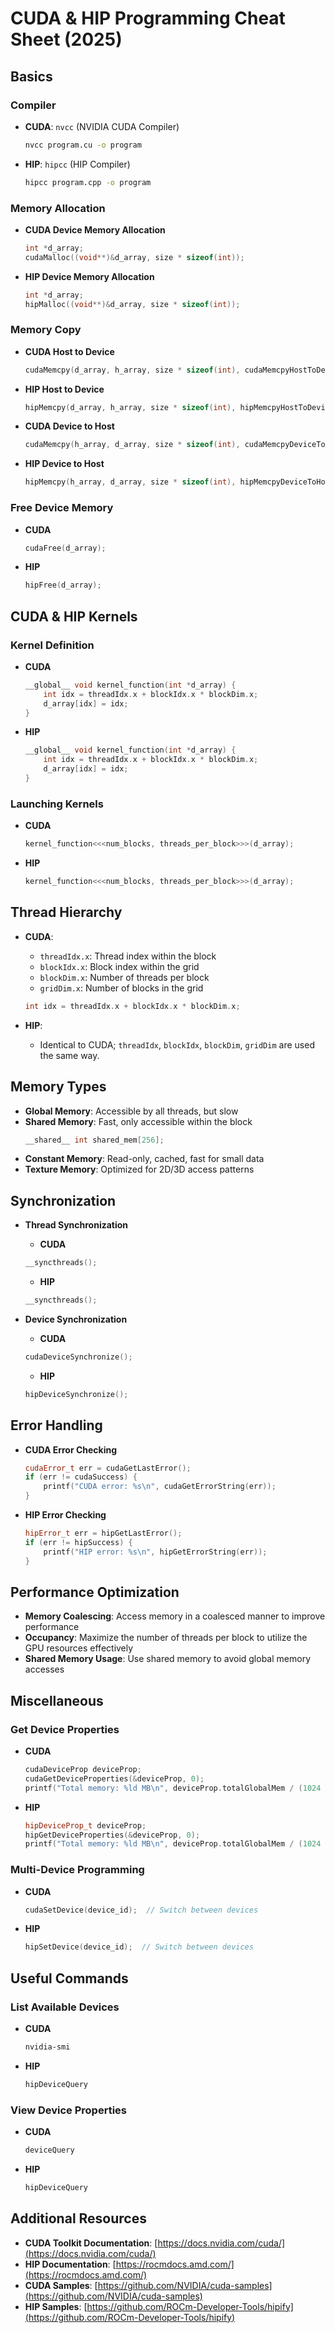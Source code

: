 # CUDA & HIP Programming Cheat Sheet (2025)

## Basics

### Compiler
- **CUDA**: `nvcc` (NVIDIA CUDA Compiler)
    ```bash
    nvcc program.cu -o program
    ```
- **HIP**: `hipcc` (HIP Compiler)
    ```bash
    hipcc program.cpp -o program
    ```

### Memory Allocation
- **CUDA Device Memory Allocation**
    ```cpp
    int *d_array;
    cudaMalloc((void**)&d_array, size * sizeof(int));
    ```
- **HIP Device Memory Allocation**
    ```cpp
    int *d_array;
    hipMalloc((void**)&d_array, size * sizeof(int));
    ```

### Memory Copy
- **CUDA Host to Device**
    ```cpp
    cudaMemcpy(d_array, h_array, size * sizeof(int), cudaMemcpyHostToDevice);
    ```
- **HIP Host to Device**
    ```cpp
    hipMemcpy(d_array, h_array, size * sizeof(int), hipMemcpyHostToDevice);
    ```

- **CUDA Device to Host**
    ```cpp
    cudaMemcpy(h_array, d_array, size * sizeof(int), cudaMemcpyDeviceToHost);
    ```
- **HIP Device to Host**
    ```cpp
    hipMemcpy(h_array, d_array, size * sizeof(int), hipMemcpyDeviceToHost);
    ```

### Free Device Memory
- **CUDA**
    ```cpp
    cudaFree(d_array);
    ```
- **HIP**
    ```cpp
    hipFree(d_array);
    ```

## CUDA & HIP Kernels

### Kernel Definition
- **CUDA**
    ```cpp
    __global__ void kernel_function(int *d_array) {
        int idx = threadIdx.x + blockIdx.x * blockDim.x;
        d_array[idx] = idx;
    }
    ```
- **HIP**
    ```cpp
    __global__ void kernel_function(int *d_array) {
        int idx = threadIdx.x + blockIdx.x * blockDim.x;
        d_array[idx] = idx;
    }
    ```

### Launching Kernels
- **CUDA**
    ```cpp
    kernel_function<<<num_blocks, threads_per_block>>>(d_array);
    ```
- **HIP**
    ```cpp
    kernel_function<<<num_blocks, threads_per_block>>>(d_array);
    ```

## Thread Hierarchy

- **CUDA**: 
    - `threadIdx.x`: Thread index within the block
    - `blockIdx.x`: Block index within the grid
    - `blockDim.x`: Number of threads per block
    - `gridDim.x`: Number of blocks in the grid
    ```cpp
    int idx = threadIdx.x + blockIdx.x * blockDim.x;
    ```

- **HIP**: 
    - Identical to CUDA; `threadIdx`, `blockIdx`, `blockDim`, `gridDim` are used the same way.

## Memory Types

- **Global Memory**: Accessible by all threads, but slow
- **Shared Memory**: Fast, only accessible within the block
    ```cpp
    __shared__ int shared_mem[256];
    ```
- **Constant Memory**: Read-only, cached, fast for small data
- **Texture Memory**: Optimized for 2D/3D access patterns

## Synchronization
- **Thread Synchronization**
    - **CUDA**
    ```cpp
    __syncthreads();
    ```
    - **HIP**
    ```cpp
    __syncthreads();
    ```

- **Device Synchronization**
    - **CUDA**
    ```cpp
    cudaDeviceSynchronize();
    ```
    - **HIP**
    ```cpp
    hipDeviceSynchronize();
    ```

## Error Handling
- **CUDA Error Checking**
    ```cpp
    cudaError_t err = cudaGetLastError();
    if (err != cudaSuccess) {
        printf("CUDA error: %s\n", cudaGetErrorString(err));
    }
    ```
- **HIP Error Checking**
    ```cpp
    hipError_t err = hipGetLastError();
    if (err != hipSuccess) {
        printf("HIP error: %s\n", hipGetErrorString(err));
    }
    ```

## Performance Optimization
- **Memory Coalescing**: Access memory in a coalesced manner to improve performance
- **Occupancy**: Maximize the number of threads per block to utilize the GPU resources effectively
- **Shared Memory Usage**: Use shared memory to avoid global memory accesses

## Miscellaneous

### Get Device Properties
- **CUDA**
    ```cpp
    cudaDeviceProp deviceProp;
    cudaGetDeviceProperties(&deviceProp, 0);
    printf("Total memory: %ld MB\n", deviceProp.totalGlobalMem / (1024 * 1024));
    ```
- **HIP**
    ```cpp
    hipDeviceProp_t deviceProp;
    hipGetDeviceProperties(&deviceProp, 0);
    printf("Total memory: %ld MB\n", deviceProp.totalGlobalMem / (1024 * 1024));
    ```

### Multi-Device Programming
- **CUDA**
    ```cpp
    cudaSetDevice(device_id);  // Switch between devices
    ```
- **HIP**
    ```cpp
    hipSetDevice(device_id);  // Switch between devices
    ```

## Useful Commands

### List Available Devices
- **CUDA**
    ```bash
    nvidia-smi
    ```
- **HIP**
    ```bash
    hipDeviceQuery
    ```

### View Device Properties
- **CUDA**
    ```bash
    deviceQuery
    ```
- **HIP**
    ```bash
    hipDeviceQuery
    ```

## Additional Resources

- **CUDA Toolkit Documentation**: [https://docs.nvidia.com/cuda/](https://docs.nvidia.com/cuda/)
- **HIP Documentation**: [https://rocmdocs.amd.com/](https://rocmdocs.amd.com/)
- **CUDA Samples**: [https://github.com/NVIDIA/cuda-samples](https://github.com/NVIDIA/cuda-samples)
- **HIP Samples**: [https://github.com/ROCm-Developer-Tools/hipify](https://github.com/ROCm-Developer-Tools/hipify)
